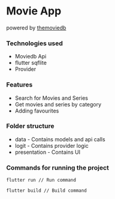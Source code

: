 # Movie App
powered by [themoviedb](https://www.themoviedb.org/)

### Technologies used
* Moviedb Api
* flutter sqflite
* Provider

### Features
* Search for Movies and Series
* Get movies and series by category
* Adding favourites

### Folder structure
* data - Contains models and api calls
* logit - Contains provider logic
* presentation - Contains UI

### Commands for running the project

```
flutter run // Run command

flutter build // Build command
```
